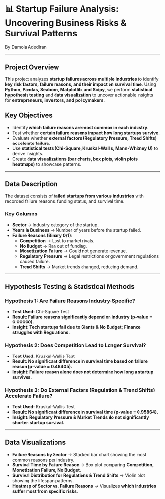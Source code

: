 # 📊 Startup Failure Analysis: Uncovering Business Risks & Survival Patterns
By Damola Adediran

---

## Project Overview
This project analyzes **startup failures across multiple industries** to identify **key risk factors, failure reasons, and their impact on survival time**. Using **Python, Pandas, Seaborn, Matplotlib, and Scipy**, we perform **statistical hypothesis testing** and **data visualization** to uncover actionable insights for **entrepreneurs, investors, and policymakers**.

## Key Objectives
* Identify **which failure reasons are most common in each industry**.  
* Test whether **certain failure reasons impact how long startups survive**.  
* Evaluate whether **external factors (Regulatory Pressure, Trend Shifts) accelerate failure**.  
* Use **statistical tests (Chi-Square, Kruskal-Wallis, Mann-Whitney U)** to derive insights.  
* Create **data visualizations (bar charts, box plots, violin plots, heatmaps)** to showcase patterns.  

---

## Data Description
The dataset consists of **failed startups from various industries** with recorded failure reasons, funding status, and survival time.

### **Key Columns**
- **Sector** → Industry category of the startup.
- **Years in Business** → Number of years before the startup failed.
- **Failure Reasons (Binary 0/1)**:
  - **Competition** → Lost to market rivals.
  - **No Budget** → Ran out of funding.
  - **Monetization Failure** → Could not generate revenue.
  - **Regulatory Pressure** → Legal restrictions or government regulations caused failure.
  - **Trend Shifts** → Market trends changed, reducing demand.

---

## Hypothesis Testing & Statistical Methods
### **Hypothesis 1: Are Failure Reasons Industry-Specific?**
* **Test Used:** Chi-Square Test  
* **Result:** **Failure reasons significantly depend on industry (p-value = 0.00000).**  
* **Insight:** **Tech startups fail due to Giants & No Budget; Finance struggles with Regulations.**

### **Hypothesis 2: Does Competition Lead to Longer Survival?**
* **Test Used:** Kruskal-Wallis Test  
* **Result:** **No significant difference in survival time based on failure reason (p-value = 0.46405).**  
* **Insight:** **Failure reason alone does not determine how long a startup survives.**

### **Hypothesis 3: Do External Factors (Regulation & Trend Shifts) Accelerate Failure?**
* **Test Used:** Kruskal-Wallis Test  
* **Result:** **No significant difference in survival time (p-value = 0.95864).**  
* **Insight:** **Regulatory Pressure & Market Trends do not significantly shorten startup survival.**

---

## Data Visualizations
* **Failure Reasons by Sector** → Stacked bar chart showing the most common reasons per industry.  
* **Survival Time by Failure Reason** → Box plot comparing **Competition, Monetization Failure, No Budget**.  
* **Survival Distribution for Regulations & Trend Shifts** → Violin plot showing the lifespan patterns.  
* **Heatmap of Sector vs. Failure Reasons** → Visualizes **which industries suffer most from specific risks**.  
